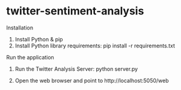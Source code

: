 # twitter-sentiment-analysis

Installation

1. Install Python & pip
2. Install Python library requirements: pip install -r requirements.txt

Run the application

1. Run the Twitter Analysis Server:
python server.py

2. Open the web browser and point to http://localhost:5050/web

